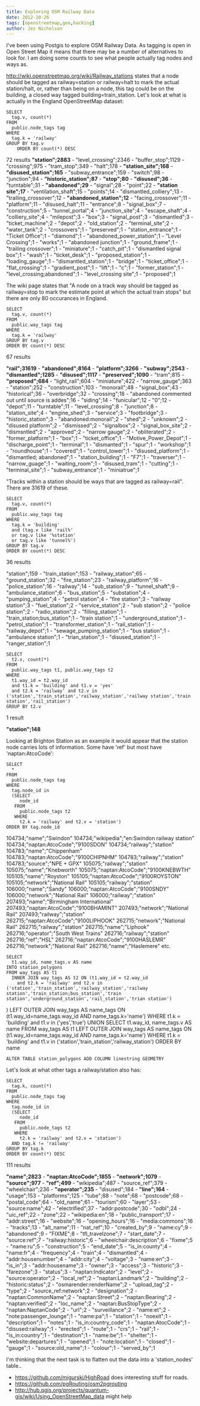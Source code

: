 ```yaml
---
title: Exploring OSM Railway Data
date: 2012-10-26
tags: [openstreetmap,geo,hacking]
author: Jez Nicholson
---
```

I've been using Postgis to explore OSM Railway Data. As tagging is open in Open Street Map it means that there may be a number of alternatives to look for. I am doing some counts to see what people actually tag nodes and ways as.

http://wiki.openstreetmap.org/wiki/Railway_stations states that a node should be tagged as railway=station or railway=halt to mark the actual station/halt, or, rather than being on a node, this tag could be on the building, a closed way tagged building=train_station. Let's look at what is actually in the England OpenStreetMap dataset:

    SELECT
      tag.v, count(*)
    FROM
      public.node_tags tag
    WHERE
      tag.k = 'railway'
    GROUP BY tag.v
    	ORDER BY count(*) DESC

72 results
**"station";2883** - "level_crossing";2346 - "buffer_stop";1129 - "crossing";975 - "tram_stop";349 - "halt";178 - **"station_site";168** - **"disused_station";165** - "subway_entrance";159 - "switch";98 - "junction";94 - **"historic_station";87** - **"stop";80** - **"disused";36** - "turntable";31 - **"abandoned";29** - "signal";28 - "point";22 - **"station site";17** - "ventilation_shaft";15 - "points";14 - "dismantled_colliery";13 - "trailing_crossover";12 - **"abandoned_station";12** - "facing_crossover";11 - "platform";11 - "disused_halt";11 - "entrance";8 - "signal_box";7 - "construction";5 - "tunnel_portal";4 - "junction_site";4 - "escape_shaft";4 - "colliery_site";4 - "milepost";3 - "box";3 - "signal_post";3 - "dismantled";3 - "ticket_machine";2 - "depot";2 - "old_station";2 - "terminal_site";2 - "water_tank";2 - "crossovers";1 - "preserved";1 - "station_entrance";1 - "Ticket Office";1 - "diamond";1 - "abandoned_power_station";1 - "Level Crossing";1 - "works";1 - "abandoned junction";1 - "ground_frame";1 - "trailing crossover";1 - "miniature";1 - "catch_pit";1 - "dismantled signal box";1 - "wash";1 - "ticket_desk";1 - "proposed_station";1 - "loading_gauge";1 - "dismantled_station";1 - "bridge";1 - "ticket_office";1 - "flat_crossing";1 - "gradient_post";1 - "lift";1 - "c";1 - "former_station";1 - "level_crossing;abandoned";1 - "level_crossing site";1 - "proposed";1

The wiki page states that "A node on a track way should be tagged as railway=stop to mark the estimate point at which the actual train stops" but there are only 80 occurances in England.

    SELECT
      tag.v, count(*)
    FROM
      public.way_tags tag
    WHERE
      tag.k = 'railway'
    GROUP BY tag.v
    ORDER BY count(*) DESC

67 results

**"rail";31619** - **"abandoned";8164** - **"platform";3266** - **"subway";2543** - **"dismantled";1285** - **"disused";1117** - **"preserved";1090** - "tram";815 - **"proposed";684** - "light_rail";604 - "miniature";422 - "narrow_gauge";363 - "station";252 - "construction";103 - "monorail";48 - "signal_box";43 - "historical";36 - "overbridge";32 - "crossing";18 - "abandoned commented out until source is addes";16 - "siding";14 - "funicular";12 - "0";12 - "depot";11 - "turntable";11 - "level_crossing";8 - "junction";8 - "station_site";4 - "engine_shed";3 - "service";3 - "footbridge";3 - "historic_station";3 - "abandoned:monorail";2 - "shed";2 - "unknown";2 - "disused platform";2 - "dismissed";2 - "signalbox";2 - "signal_box_site";2 - "dismsntled";2 - "approved";2 - "narrow gauge";2 - "obliterated";2 - "former_platform";1 - "box";1 - "ticket_office";1 - "Motive_Power_Depot";1 - "discharge_point";1 - "terminal";1 - "dismanted";1 - "spur";1 - "workshop";1 - "roundhouse";1 - "covered";1 - "control_tower";1 - "disused_platform";1 - "dismantled; abandoned";1 - "station_building";1 - "F7";1 - "traverser";1 - "narrow_guage";1 - "waiting_room";1 - "disused_tram";1 - "cutting";1  - "terminal_site";1 - "subway_entrance";1 - "miniatrue";1

"Tracks within a station should be ways that are tagged as railway=rail". There are 31619 of these.


    SELECT
      tag.v, count(*)
    FROM
      public.way_tags tag
    WHERE
      tag.k = 'building'
      and (tag.v like 'rail%'
      or tag.v like '%station'
      or tag.v like 'tunnel%')
    GROUP BY tag.v
    ORDER BY count(*) DESC

36 results

"station";159 - "train_station";153 - "railway_station";65 - "ground_station";32 - "fire_station";23 - "railway_platform";16 - "police_station";16 - "railway";14 - "sub_station";9 - "tunnel_shaft";9 - "ambulance_station";6 - "bus_station";5 - "substation";4 - "pumping_station";4 - "petrol station";4 - "fire station";3 - "railway station";3 - "fuel_station";2 - "service_station";2 - "sub station";2 - "police station";2 - "radio_station";2 - "filling_station";1 - "train_station;bus_station";1 - "train station";1 - "underground_station";1 - "petrol_station";1 - "transformer_station";1 - "rail_station";1 - "railway_depot";1 - "sewage_pumping_station";1 - "bus station";1 - "ambulance station";1 - "trian_station";1 - "disused_station";1 - "ranger_station";1


    SELECT
      t2.v, count(*)
    FROM
      public.way_tags t1, public.way_tags t2
    WHERE
      t1.way_id = t2.way_id
      and t1.k = 'building' and t1.v = 'yes'
      and t2.k = 'railway' and t2.v in ('station','train_station','railway_station','railway station','train station','rail_station')
    GROUP BY t2.v

1 result

**"station";148**

Looking at Brighton Station as an example it would appear that the station node carries lots of information. Some have 'ref' but most have 'naptan:AtcoCode':

    SELECT
      *
    FROM
      public.node_tags tag
    WHERE
      tag.node_id in
      (SELECT
         node_id
       FROM
         public.node_tags t2
       WHERE
         t2.k = 'railway' and t2.v = 'station')
    ORDER BY tag.node_id

104734;"name";"Swindon"
104734;"wikipedia";"en:Swindon railway station"
104734;"naptan:AtcoCode";"9100SDON"
104734;"railway";"station"
104783;"name";"Chippenham"
104783;"naptan:AtcoCode";"9100CHIPNHM"
104783;"railway";"station"
104783;"source";"NPE + GPX"
105075;"railway";"station"
105075;"name";"Knebworth"
105075;"naptan:AtcoCode";"9100KNEBWTH"
105105;"name";"Royston"
105105;"naptan:AtcoCode";"9100ROYSTON"
105105;"network";"National Rail"
105105;"railway";"station"
106000;"name";"Sandy"
106000;"naptan:AtcoCode";"9100SNDY"
106000;"network";"National Rail"
106000;"railway";"station"
207493;"name";"Birmingham International"
207493;"naptan:AtcoCode";"9100BHAMINT"
207493;"network";"National Rail"
207493;"railway";"station"
262715;"naptan:AtcoCode";"9100LIPHOOK"
262715;"network";"National Rail"
262715;"railway";"station"
262715;"name";"Liphook"
262716;"operator";"South West Trains"
262716;"railway";"station"
262716;"ref";"HSL"
262716;"naptan:AtcoCode";"9100HASLEMR"
262716;"network";"National Rail"
262716;"name";"Haslemere"
etc.


    SELECT
      t1.way_id, name_tags.v AS name
    INTO station_polygons
    FROM way_tags AS t1
      INNER JOIN way_tags AS t2 ON (t1.way_id = t2.way_id
        and t2.k = 'railway' and t2.v in ('station','train_station','railway_station','railway station','train_station;bus_station','train station','underground_station','rail_station','trian station')
  )
      LEFT OUTER JOIN way_tags AS name_tags ON (t1.way_id=name_tags.way_id AND name_tags.k='name')
    WHERE t1.k = 'building' and t1.v in ('yes','true')
      UNION
    SELECT
      t1.way_id, name_tags.v AS name
    FROM way_tags AS t1
      LEFT OUTER JOIN way_tags AS name_tags ON (t1.way_id=name_tags.way_id AND name_tags.k='name')
    WHERE t1.k = 'building' and t1.v in ('station','train_station','railway_station')
    ORDER BY name


    ALTER TABLE station_polygons ADD COLUMN linestring GEOMETRY

Let's look at what other tags a railway/station also has:

    SELECT
      tag.k, count(*)
    FROM
      public.node_tags tag
    WHERE
      tag.node_id in
      (SELECT
         node_id
       FROM
         public.node_tags t2
       WHERE
         t2.k = 'railway' and t2.v = 'station')
      AND tag.k != 'railway'
    GROUP BY tag.k
    ORDER BY count(*) DESC

111 results

**"name";2823** - **"naptan:AtcoCode";1855** - **"network";1079** - **"source";977** - **"ref";499** - "wikipedia";487 - "source_ref";379 - "wheelchair";236 - **"operator";235** - "disused";184 - **"line";164** - "usage";153 - "platforms";125 - "tube";88 - "note";68 - "postcode";68 - "postal_code";64 - "old_name";61 - "tourism";60 - "layer";53 - "source:name";42 - "electrified";37 - "addr:postcode";30 - "odbl";24 - "uic_ref";22 - "zone";22 - "wikipedia:en";18 - "public_transport";17 - "addr:street";16 - "website";16 - "opening_hours";16 - "media:commons";16 - "tracks";13 - "alt_name";11 - "nat_ref";10 - "created_by";9 - "name:cy";9 - "abandoned";9 - "FIXME";8 - "tfl_travelzone";7 - "start_date";7 - "source:ref";7 - "railway:historic";6 - "wheelchair:description";6 - "fixme";5 - "name:ru";5 - "construction";5 - "end_date";5 - "is_in:county";4 - "name:fr";4 - "frequency";4 - "train";4 - "dismantled";4 - "addr:housenumber";4 - "addr:city";4 - "voltage";3 - "name:en";3 - "is_in";3 - "addr:housename";3 - "owner";3 - "access";3 - "historic";3 - "farezone";3 - "status";3 - "naptan:Indicator";2 - "level";2 - "source:operator";2 - "local_ref";2 - "naptan:Landmark";2 - "building";2 - "historic:status";2 - "osmarender:renderName";2 - "upload_tag";2 - "type";2 - "source_ref:network";2 - "designation";2 - "naptan:CommonName";2 - "naptan:Street";2 - "naptan:Bearing";2 - "naptan:verified";2 - "loc_name";2 - "naptan:BusStopType";2 - "naptan:NaptanCode";2 - "url";2 - "surveillance";2 - "name:et";2 - "note:passenger_lounge";1 - "name:pa";1 - "station";1 - "noexit";1 - "description";1 - "notes";1 - "is_in:country_code";1 - "naptan:AtocCode";1 - "disused:railway";1 - "erected";1 - "route";1 - "crs";1 - "rail";1 - "is_in:country";1 - "destination";1 - "name:be";1 - "shelter";1 - "website:departures";1 - "opened";1 - "note:location";1 - "closed";1 - "gauge";1 - "source:old_name";1 - "colour";1 - "served_by";1

I'm thinking that the next task is to flatten out the data into a 'station_nodes' table..

* https://github.com/migurski/HighRoad does interesting stuff for roads.
* https://github.com/pgRouting/osm2pgrouting
* http://hub.qgis.org/projects/quantum-gis/wiki/Using_OpenStreetMap_data might help
